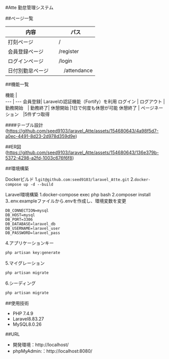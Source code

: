 #Atte
勤怠管理システム

##ページ一覧

内容 | パス 
--- | --- 
打刻ページ| /
会員登録ページ | /register
ログインページ | /login
日付別勤怠ページ　|　/attendance

##機能一覧

機能 |  
--- | --- 
会員登録| Laravelの認証機能（Fortify）を利用
ログイン |
ログアウト |
勤務開始　|
勤務終了|
休憩開始 |1日で何度も休憩が可能
休憩終了 |
ページネーション　|5件ずつ取得

####テーブル設計
(https://github.com/seed9103/laravel_Atte/assets/154680643/4a98f5d7-a0ec-4491-8d23-2d978d359d9e)

##ER図
(https://github.com/seed9103/laravel_Atte/assets/154680643/136e379b-5372-4298-a2fd-1003c676f6f8)

##環境構築

Dockerビルド
1.`git@github.com:seed9103/laravel_Atte.git`
2.`docker-compose up -d --build`

Laravel環境構築
1.docker-compose exec php bash
2.composer install
3..env.exampleファイルから.envを作成し、環境変数を変更
``` text
DB_CONNECTION=mysql
DB_HOST=mysql
DB_PORT=3306
DB_DATABASE=laravel_db
DB_USERNAME=laravel_user
DB_PASSWORD=laravel_pass
```
4.アプリケーションキー
``` bash
php artisan key:generate
```
5.マイグレーション
``` bash
php artisan migrate
```
6.シーディング
``` bash
php artisan migrate
```

##使用技術
- PHP 7.4.9
- Laravel8.83.27
- MySQL8.0.26

##URL
- 開発環境：http://localhost/
- phpMyAdmin:：http://localhost:8080/

